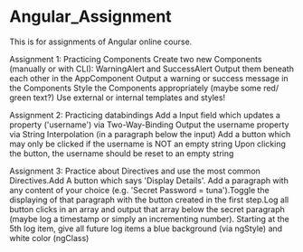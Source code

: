 # Angular_Assignment
This is for assignments of Angular online course.

Assignment 1: Practicing Components Create two new Components (manually or with CLI): WarningAlert and SuccessAlert Output them beneath each other in the AppComponent Output a warning or success message in the Components Style the Components appropriately (maybe some red/ green text?) Use external or internal templates and styles!

Assignment 2: Practicing databindings Add a Input field which updates a property ('username') via Two-Way-Binding Output the username property via String Interpolation (in a paragraph below the input) Add a button which may only be clicked if the username is NOT an empty string Upon clicking the button, the username should be reset to an empty string

Assignment 3: Practice about Directives and use the most common Directives.Add A button which says 'Display Details'. Add a paragraph with any content of your choice (e.g. 'Secret Password = tuna').Toggle the displaying of that paragraph with the button created in the first step.Log all button clicks in an array and output that array below the secret paragraph (maybe log a timestamp or simply an incrementing number). Starting at the 5th log item, give all future log items a blue background (via ngStyle) and white color (ngClass)
